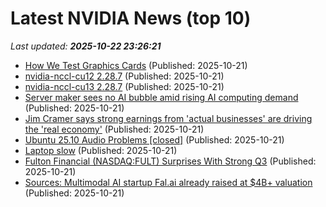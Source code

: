 # Latest NVIDIA News (top 10)
_Last updated: **2025-10-22 23:26:21**_

- [How We Test Graphics Cards](https://me.pcmag.com/en/graphics-cards/33027/how-we-test-graphics-cards) (Published: 2025-10-21)
- [nvidia-nccl-cu12 2.28.7](https://pypi.org/project/nvidia-nccl-cu12/2.28.7/) (Published: 2025-10-21)
- [nvidia-nccl-cu13 2.28.7](https://pypi.org/project/nvidia-nccl-cu13/2.28.7/) (Published: 2025-10-21)
- [Server maker sees no AI bubble amid rising AI computing demand](https://www.digitimes.com/news/a20251021PD231/asrock-demand-pegatron-market-subsidiary.html) (Published: 2025-10-21)
- [Jim Cramer says strong earnings from 'actual businesses' are driving the 'real economy'](https://www.cnbc.com/2025/10/21/jim-cramer-earnings-real-economy.html) (Published: 2025-10-21)
- [Ubuntu 25.10 Audio Problems [closed]](https://askubuntu.com/questions/1557645/ubuntu-25-10-audio-problems) (Published: 2025-10-21)
- [Laptop slow](https://www.bleepingcomputer.com/forums/t/811485/laptop-slow/) (Published: 2025-10-21)
- [Fulton Financial (NASDAQ:FULT) Surprises With Strong Q3](https://finance.yahoo.com/news/fulton-financial-nasdaq-fult-surprises-213313109.html) (Published: 2025-10-21)
- [Sources: Multimodal AI startup Fal.ai already raised at $4B+ valuation](https://techcrunch.com/2025/10/21/sources-multimodal-ai-startup-fal-ai-already-raised-at-4b-valuation/) (Published: 2025-10-21)

